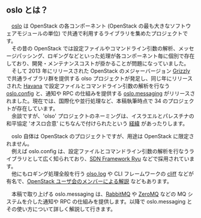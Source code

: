 ## oslo とは？
　[oslo](https://wiki.openstack.org/wiki/Oslo) は OpenStack の各コンポーネント (OpenStack の最も大きなソフトウェアモジュールの単位) で共通で利用するライブラリを集めたプロジェクトです。  
　その昔の OpenStack では設定ファイルやコマンドライン引数の解析、メッセージパッシング、ロギングなどといった処理が各コンポーネント毎に個別で存在しており、開発・メンテナンスコストが掛かることが問題になっていました。  
　そして 2013 年にリリースされた OpenStack のメジャーバージョン [Grizzly](https://wiki.openstack.org/wiki/ReleaseNotes/Grizzly) で共通ライブラリ群を提供する olso プロジェクトが発足し、同じ年にリリースされた [Havana](https://wiki.openstack.org/wiki/ReleaseNotes/Havana) で設定ファイルとコマンドライン引数の解析を行なう [oslo.config](http://docs.openstack.org/developer/oslo.config) と、通知や RPC の仕組みを提供する [oslo.messaging](http://docs.openstack.org/developer/oslo.messaging) がリリースされました。現在では、国際化や並行処理など、本稿執筆時点で 34 のプロジェクトが存在しています。  
　余談ですが、'olso' プロジェクトのネーミングは、イスラエルとパレスチナの和平協定 'オスロ合意' にちなんで付けられたという [経緯](http://docs.openstack.org/project-team-guide/oslo.html#brief-history) があったりします。  

　oslo 自体は OpenStack のプロジェクトですが、用途は OpenStack に限定されません。  
　例えば oslo.config は、設定ファイルとコマンドライン引数の解析を行なうライブラリとして広く知られており、[SDN Framework Ryu](https://osrg.github.io/ryu/) などで採用されています。  
　他にもロギング処理全般を行う [olso.log](http://docs.openstack.org/developer/oslo.log/) や CLI フレームワークの [cliff](http://docs.openstack.org/developer/cliff/) などが有名で、[OpenStack ユーザ会のメンバーによる解説](http://www.slideshare.net/h-saito/openstack-oslo-cliff) などもあります。  

　本稿で取り上げる oslo.messaging は、[RabbitMQ](rabbitmq.com) や [ZeroMQ](http://zeromq.org/) などの MQ システムを介した通知や RPC の仕組みを提供します。以降で oslo.messaging とその使い方について詳しく解説して行きます。  
